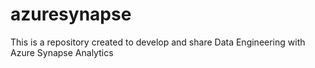 # azuresynapse
This is a repository created to develop and share Data Engineering with Azure Synapse Analytics


